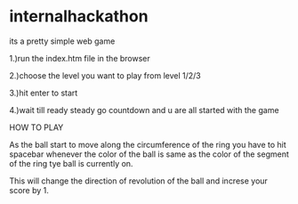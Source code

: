 # internalhackathon
its a pretty simple web game 

1.)run the index.htm file in the browser

2.)choose the level you want to play from level 1/2/3

3.)hit enter to start

4.)wait till ready steady go countdown and u are all started with the game

HOW TO PLAY

As the ball start to move along the circumference of the ring you have to hit spacebar whenever the color of the ball
is same as the color of the segment of the ring tye ball is currently on.

This will change the direction of revolution of the ball and increse your score by 1.
